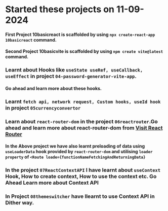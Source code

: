 # Started these projects on 11-09-2024 

#### First Project 10basicreact is scaffolded by using `npx create-react-app 10basicreact` command.

#### Second Project 10basicvite is scaffolded by using `npm create vite@latest` command.


### Learnt about Hooks like `useState useRef, useCallback, useEffect` in project `04-password-generator-vite-app`.
#### Go ahead and learn more about these hooks.

### Learnt `fetch api, network request, Custom hooks, useId hook`  in project `05currencyconvertor`

### Learn about `react-router-dom` in the project `06reactrouter`.Go ahead and learn more about react-router-dom from [Visit React Router](https://reactrouter.com/en/main)

#### In the Above project we have also learnt preloading of data using `useLoaderData` hook provided by `react-router-dom` and utilising `loader property` of `<Route loade={functionNameFetchingAndReturningData} `


### In the project `07ReactContextAPI` I have learnt about `useContext` Hook, How to create context, How to use the context etc. Go Ahead Learn more about Context API

### In Project `08themeswitcher`  have llearnt to use Context API in Dither way.